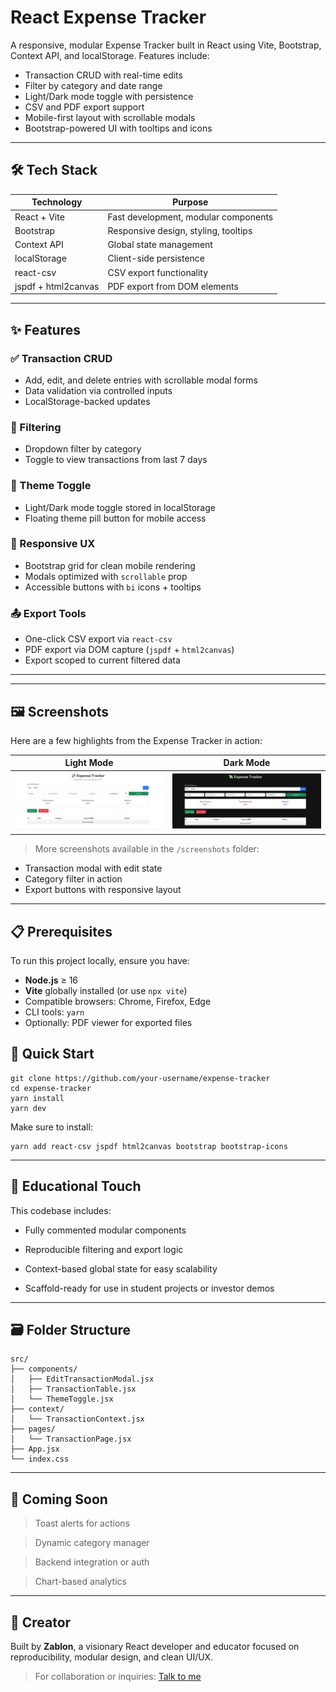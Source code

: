 # React Expense Tracker

A responsive, modular Expense Tracker built in React using Vite, Bootstrap, Context API, and localStorage. Features include:

- Transaction CRUD with real-time edits  
- Filter by category and date range  
- Light/Dark mode toggle with persistence  
- CSV and PDF export support  
- Mobile-first layout with scrollable modals  
- Bootstrap-powered UI with tooltips and icons  

---

## 🛠️ Tech Stack

| Technology          | Purpose                                  |
|---------------------|-------------------------------------------|
| React + Vite        | Fast development, modular components      |
| Bootstrap           | Responsive design, styling, tooltips      |
| Context API         | Global state management                   |
| localStorage        | Client-side persistence                   |
| react-csv           | CSV export functionality                  |
| jspdf + html2canvas | PDF export from DOM elements              |

---

## ✨ Features

### ✅ Transaction CRUD
- Add, edit, and delete entries with scrollable modal forms  
- Data validation via controlled inputs  
- LocalStorage-backed updates  

### 🎯 Filtering
- Dropdown filter by category  
- Toggle to view transactions from last 7 days  

### 🌙 Theme Toggle
- Light/Dark mode toggle stored in localStorage  
- Floating theme pill button for mobile access  

### 📱 Responsive UX
- Bootstrap grid for clean mobile rendering  
- Modals optimized with `scrollable` prop  
- Accessible buttons with `bi` icons + tooltips  

### 📤 Export Tools
- One-click CSV export via `react-csv`  
- PDF export via DOM capture (`jspdf` + `html2canvas`)  
- Export scoped to current filtered data  

---

---

## 🖼️ Screenshots

Here are a few highlights from the Expense Tracker in action:

| Light Mode | Dark Mode |
|------------|-----------|
| ![Light](./screenshots/light-mode.png) | ![Dark](./screenshots/dark-mode.png) |

> More screenshots available in the `/screenshots` folder:
- Transaction modal with edit state  
- Category filter in action  
- Export buttons with responsive layout  

---

## 📋 Prerequisites

To run this project locally, ensure you have:

- **Node.js** ≥ 16  
- **Vite** globally installed (or use `npx vite`)  
- Compatible browsers: Chrome, Firefox, Edge  
- CLI tools: `yarn`  
- Optionally: PDF viewer for exported files 

## 🚀 Quick Start

```
git clone https://github.com/your-username/expense-tracker
cd expense-tracker
yarn install
yarn dev
```

Make sure to install:
```
yarn add react-csv jspdf html2canvas bootstrap bootstrap-icons
```
---
## 🧠 Educational Touch
This codebase includes:

- Fully commented modular components

- Reproducible filtering and export logic

- Context-based global state for easy scalability

- Scaffold-ready for use in student projects or investor demos

---

## 🗃️ Folder Structure

```
src/
├── components/
│   ├── EditTransactionModal.jsx
│   ├── TransactionTable.jsx
│   └── ThemeToggle.jsx
├── context/
│   └── TransactionContext.jsx
├── pages/
│   └── TransactionPage.jsx
├── App.jsx
└── index.css
```
---
## 🎯 Coming Soon

> Toast alerts for actions

> Dynamic category manager

> Backend integration or auth

> Chart-based analytics


---

## 👤 Creator

Built by **Zablon**, a visionary React developer and educator focused on reproducibility, modular design, and clean UI/UX.  
> For collaboration or inquiries: [Talk to me](https://github.com/Zambagarrah)
